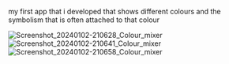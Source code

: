 my first app that i developed that shows different colours and the symbolism that is often attached to that colour 

![Screenshot_20240102-210628_Colour_mixer](https://github.com/kux-kodes/colour_app/assets/119114087/bfc92855-7453-48ce-9bbe-d3318392c317)
![Screenshot_20240102-210641_Colour_mixer](https://github.com/kux-kodes/colour_app/assets/119114087/187ff969-37de-47cb-9719-3b4364415074)
![Screenshot_20240102-210658_Colour_mixer](https://github.com/kux-kodes/colour_app/assets/119114087/66b3910f-a602-4f3f-a323-a85ed751082e)
